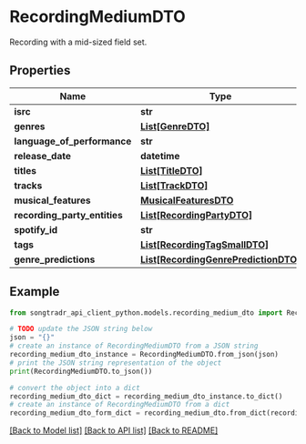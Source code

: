 # RecordingMediumDTO

Recording with a mid-sized field set.

## Properties

Name | Type | Description | Notes
------------ | ------------- | ------------- | -------------
**isrc** | **str** |  | 
**genres** | [**List[GenreDTO]**](GenreDTO.md) |  | [optional] 
**language_of_performance** | **str** |  | [optional] 
**release_date** | **datetime** |  | [optional] 
**titles** | [**List[TitleDTO]**](TitleDTO.md) |  | [optional] 
**tracks** | [**List[TrackDTO]**](TrackDTO.md) |  | [optional] 
**musical_features** | [**MusicalFeaturesDTO**](MusicalFeaturesDTO.md) |  | [optional] 
**recording_party_entities** | [**List[RecordingPartyDTO]**](RecordingPartyDTO.md) |  | [optional] 
**spotify_id** | **str** |  | [optional] 
**tags** | [**List[RecordingTagSmallDTO]**](RecordingTagSmallDTO.md) |  | [optional] 
**genre_predictions** | [**List[RecordingGenrePredictionDTO]**](RecordingGenrePredictionDTO.md) |  | [optional] 

## Example

```python
from songtradr_api_client_python.models.recording_medium_dto import RecordingMediumDTO

# TODO update the JSON string below
json = "{}"
# create an instance of RecordingMediumDTO from a JSON string
recording_medium_dto_instance = RecordingMediumDTO.from_json(json)
# print the JSON string representation of the object
print(RecordingMediumDTO.to_json())

# convert the object into a dict
recording_medium_dto_dict = recording_medium_dto_instance.to_dict()
# create an instance of RecordingMediumDTO from a dict
recording_medium_dto_form_dict = recording_medium_dto.from_dict(recording_medium_dto_dict)
```
[[Back to Model list]](../README.md#documentation-for-models) [[Back to API list]](../README.md#documentation-for-api-endpoints) [[Back to README]](../README.md)


